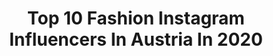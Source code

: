 ---
title: Top 10 Fashion Instagram Influencers In Austria In 2020
description: >-
  Find top fashion Instagram influencers in Austria in 2020. Most popular hashtags: #mothersday #fashioninspo #makeup #safira.
platform: Instagram
profiles:
  - username: "caroemilie"
    fullname: >-
      Caroline
    location: "Austria"
    followers: 5774
    engagement: 1200
    commentsToLikes: 0.083549
    id: ck9wfk15cp6iq0j78dt1jo1zc
    verified: false
    hashtags: "#happymothersday, #beauty, #beautybloggers, #lacetop"
  - username: "pineapplesandwine"
    fullname: >-
      ANA🌈|daily dose of positivity
    location: "Austria"
    followers: 16149
    engagement: 704
    commentsToLikes: 0.130341
    id: ck0vvga9bp0cf0i19a3nzit57
    verified: false
    hashtags: "#lovemylife, #idealofsweden, #softaesthetics, #babyblue"
  - username: "mizzchrissi"
    fullname: >-
      ©️h ®️issi
    location: "Austria"
    followers: 60950
    engagement: 277
    commentsToLikes: 0.059496
    id: ck5zp0b3nrqjl0i141kfftvbp
    verified: false
    hashtags: "#jederz, #fitness, #freachly, #freachlyvienna"
  - username: "geniakleinerfisch"
    fullname: >-
      Genia Karasek
    location: "Austria"
    followers: 3830
    engagement: 1338
    commentsToLikes: 0.265021
    id: ck13d9zlx4eog0i19y7mi35jm
    verified: false
    hashtags: "#homesweethome, #laugh, #home, #adventures"
  - username: "ela__1308"
    fullname: >-
      Ela 🕊
    location: "Austria"
    followers: 21363
    engagement: 730
    commentsToLikes: 0.126362
    id: ckap6ynovhwt50i78koinlnp4
    verified: false
    hashtags: "#dekoideen, #sundayfunday, #leatherleggings, #vogove"
  - username: "corinna.schober"
    fullname: >-
      TRAVEL | LIFESTYLE | VEGAN
    location: "Austria"
    followers: 6855
    engagement: 695
    commentsToLikes: 0.098630
    id: ck6txyj710lcq0j716ap5m5s5
    verified: false
    hashtags: "#selflove, #blueeyes, #mondays, #travelling"
  - username: "ich_verstehe_es_blog"
    fullname: >-
      ELISABETH KLOPF
    location: "Austria"
    followers: 7085
    engagement: 665
    commentsToLikes: 0.134058
    id: ck0w2k0g3orc90i19qiuq8p37
    verified: false
    hashtags: "#nature, #animals, #kunst, #zeitgen"
  - username: "isabella_leeb_"
    fullname: >-
      ISABELLA🌸
    location: "Austria"
    followers: 40382
    engagement: 1766
    commentsToLikes: 0.039156
    id: ck6ui8a6idmtf0j71cwijzpwz
    verified: false
    hashtags: "#blue, #vibes, #fashioninspo, #sports"
  - username: "alisapekic"
    fullname: >-
      Alisa 🕊
    location: "Austria"
    followers: 9076
    engagement: 591
    commentsToLikes: 0.132917
    id: ck55on5zp8pcn0i11di55we2b
    verified: false
    hashtags: "#safirashine, #victoriahyde, #vhlondon, #motelrocks"
  - username: "eleniintokou"
    fullname: >-
      E L E N I   N T O K O U
    location: "Austria"
    followers: 46858
    engagement: 495
    commentsToLikes: 0.439288
    id: ck55p8vfza23m0i11qxi8jb4k
    verified: false
    hashtags: "#ootd, #streetstyle, #vacay, #barcelona"
---